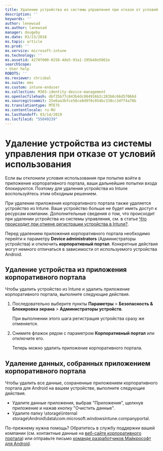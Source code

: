 ```yaml
---
title: Удаление устройства из системы управления при отказе от условий использования | Документы Майкрософт
description: ''
keywords: ''
author: lenewsad
ms.author: lanewsad
manager: dougeby
ms.date: 03/23/2018
ms.topic: article
ms.prod: ''
ms.service: microsoft-intune
ms.technology: ''
ms.assetid: 4278f000-0258-4de5-93a1-195b48e5061e
searchScope:
- User help
ROBOTS: ''
ms.reviewer: chrisbal
ms.suite: ems
ms.custom: intune-enduser
ms.collection: M365-identity-device-management
ms.openlocfilehash: dbf35b77c843b4dc084916b2c283b6c66d5f066d
ms.sourcegitcommit: 25e6aa3bfce58ce8d9f8c054bc338cc3dff4a78b
ms.translationtype: MTE75
ms.contentlocale: ru-RU
ms.lasthandoff: 03/14/2019
ms.locfileid: "55849239"
---
```

# <a name="remove-your-device-from-management-if-you-declined-terms-of-use"></a>Удаление устройства из системы управления при отказе от условий использования

Если вы отклонили условия использования при попытке войти в приложение корпоративного портала, ваши дальнейшие попытки входа блокируются. Поэтому для удаления устройства из Intune воспользуйтесь этим обходным решением.

При удалении приложения корпоративного портала также удаляется устройство из Intune. Ваше устройство больше не будет иметь доступ к ресурсам компании. Дополнительные сведения о том, что происходит при удалении устройства из системы управления, см. в статье [Что происходит при отмене регистрации устройства в Intune?](what-happens-if-you-unenroll-your-device-from-intune-android.md).

Перед удалением приложения корпоративного портала необходимо перейти к параметру **Device administrators** (Администраторы устройства) и отключить **корпоративный портал**. Конкретные действия могут немного отличаться в зависимости от используемого устройства Android.

## <a name="removing-the-device-from-the-company-portal-app"></a>Удаление устройства из приложения корпоративного портала

Чтобы удалить устройство из Intune и удалить приложение корпоративного портала, выполните следующие действия.

1.  Последовательно выберите пункты **Параметры** &gt; **Безопасность &amp; Блокировка экрана** &gt; **Администраторы устройств**.

    При выполнении этого шага регистрация устройства сразу же отменяется.

2.  Снимите флажок рядом с параметром **Корпоративный портал** или отключите его.

    Теперь можно удалить приложение корпоративного портала.

## <a name="removing-data-collected-by-the-company-portal-app"></a>Удаление данных, собранных приложением корпоративного портала

Чтобы удалить все данные, сохраненные приложением корпоративного портала для Android на вашем устройстве, выполните следующие действия.

  - Удалите данные приложения, выбрав "Приложения", щелкнув приложение и нажав кнопку "Очистить данные".
  - Удалите папку \storage\internal storage\Android\data\com.microsoft.windowsintune.companyportal.


По-прежнему нужна помощь? Обратитесь в службу поддержки вашей компании (см. контактные данные на [веб-сайте корпоративного портала](https://go.microsoft.com/fwlink/?linkid=2010980)) или отправьте письмо <a href="mailto:wintunedroidfbk@microsoft.com?subject=I'm having unenrolling my Android device&body=Describe the issue you're experiencing here.">команде разработчиков Майкрософт для Android</a>.

